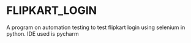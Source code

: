 # FLIPKART_LOGIN
A program on automation testing to test flipkart login using selenium in python. IDE used is pycharm
